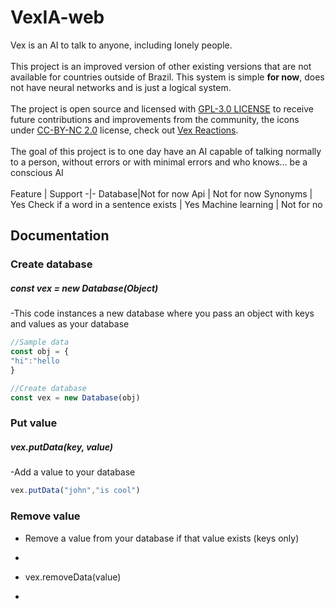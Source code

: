 # VexIA-web
Vex is an AI to talk to anyone, including lonely people.
<br>
<br>
This project is an improved version of other existing versions that are not available for countries outside of Brazil.   This system is simple **for now**, does not have neural networks and is just a logical system. <br>
<br>
The project is open source and licensed with [GPL-3.0 LICENSE](LICENSE) to receive future contributions and improvements from the community, the icons under [CC-BY-NC 2.0](https://creativecommons.org/licenses/by-nc/2.0/legalcode) license, check out [Vex Reactions](https://github.com/cookieukw/Vex-Reactions).
<br>
<br>
The goal of this project is to one day have an AI capable of talking normally to a person, without errors or with minimal errors and who knows... be a conscious AI
<br>
<br>
Feature  | Support
-|-
Database|Not for now 
Api | Not for now
Synonyms | Yes
Check if a word in a sentence exists | Yes
Machine learning | Not for no
## Documentation

### Create database

##### const vex = new Database(Object)

-This code instances a new database where you pass an object with keys and values as your database 

```js
//Sample data
const obj = {
"hi":"hello
}

//Create database
const vex = new Database(obj)
```
### Put value
##### vex.putData(key, value)
-Add a value to your database 
```js
vex.putData("john","is cool")
```
### Remove value
- Remove a value from your database if that value exists (keys only) 
- ```js
- vex.removeData(value)
- ```

